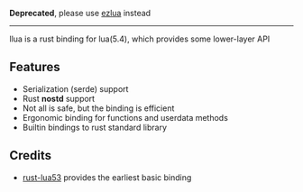 
**Deprecated**, please use [ezlua](https://crates.io/crates/ezlua) instead

--------------

llua is a rust binding for lua(5.4), which provides some lower-layer API

## Features

- Serialization (serde) support
- Rust **nostd** support
- Not all is safe, but the binding is efficient
- Ergonomic binding for functions and userdata methods
- Builtin bindings to rust standard library

## Credits

- [rust-lua53](https://github.com/jcmoyer/rust-lua53) provides the earliest basic binding